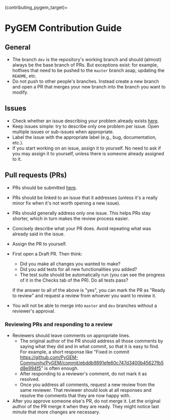(contributing_pygem_target)=
# PyGEM Contribution Guide
## General
- The branch `dev` is the repository's working branch and should (almost) always be the base branch of PRs. But exceptions exist: for example, hotfixes that need to be pushed to the `master` branch asap, updating the `README`, etc.
- Do not push to other people's branches. Instead create a new branch and open a PR that merges your new branch into the branch you want to modify.

## Issues
- Check whether an issue describing your problem already exists [here](https://github.com/PyGEM-Community/PyGEM/issues).
- Keep issues simple: try to describe only one problem per issue. Open multiple issues or sub-issues when appropriate.
- Label the issue with the appropriate label (e.g., bug, documentation, etc.).
- If you start working on an issue, assign it to yourself. No need to ask if you may assign it to yourself, unless there is someone already assigned to it.

## Pull requests (PRs)
- PRs should be submitted [here](https://github.com/PyGEM-Community/PyGEM/pulls).
- PRs should be linked to an issue that it addresses (unless it's a really minor fix when it's not worth opening a new issue).
- PRs should generally address only one issue. This helps PRs stay shorter, which in turn makes the review process easier.
- Concisely describe what your PR does. Avoid repeating what was already said in the issue.
- Assign the PR to yourself.
- First open a Draft PR. Then think:
    - Did you make all changes you wanted to make?
    - Did you add tests for all new functionalities you added?
    - The test suite should be automatically run (you can see the progress of it in the Checks tab of the PR). Do all tests pass?
  
  If the answer to all of the above is "yes", you can mark the PR as "Ready to review" and request a review from whoever you want to review it.
- You will not be able to merge into `master` and `dev` branches without a reviewer's approval.

### Reviewing PRs and responding to a review
- Reviewers should leave comments on appropriate lines. 
  - The original author of the PR should address all those comments by saying what they did and in what commit, so that it is easy to find. For example, a short response like "Fixed in commit https://github.com/PyGEM-Community/PyGEM/commit/ebddb9891efe60c747d3400b45627fb5d8e994f5" is often enough. 
  - After responding to a reviewer's comment, do not mark it as resolved.
  - Once you address all comments, request a new review from the same reviewer. That reviewer should look at all responses and resolve the comments that they are now happy with.
- After you approve someone else's PR, do not merge it. Let the original author of the PR merge it when they are ready. They might notice last minute that more changes are necessary.
